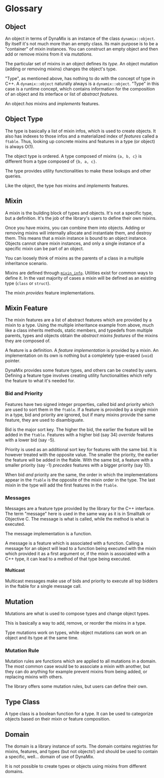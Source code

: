 # Glossary

## Object

An object in terms of DynaMix is an instance of the class `dynamix::object`. By itself it's not much more than an empty class. Its main purpose is to be a "container" of mixin instances. You can construct an empty object and then add or remove mixins from it via *mutations*.

The particular set of mixins in an object defines its *type*. An object mutation (adding or removing mixins) changes the object's type.

"Type", as mentioned above, has nothing to do with the concept of type in C++. A `dynamix::object` naturally always is a `dynamix::object`. "Type" in this case is a runtime concept, which contains information for the composition of an object and its interface or list of *abstract features*.

An object *has* mixins and *implements* features.

## Object Type

The type is basically a list of mixin infos, which is used to create objects. It also has indexes to those infos and a materialized index of *features* called a `ftable`. Thus, looking up concrete mixins and features in a type (or object) is always O(1).

The object type is ordered. A type composed of mixins `{a, b, c}` is different from a type composed of `{b, a, c}`.

The type provides utility functionalities to make these lookups and other queries.

Like the object, the type *has* mixins and *implements* features.

## Mixin

A mixin is the building block of types and objects. It's not a specific type, but a definition. It's the job of the library's users to define their own mixins.

Once you have mixins, you can combine them into objects. Adding or removing mixins will internally allocate and instantiate them, and destroy them. This means that a mixin instance is bound to an object instance. Objects cannot share mixin instances, and only a single instance of a specific mixin can be part of an object.

You can loosely think of mixins as the parents of a class in a multiple inheritance scenario.

Mixins are defined through [`mixin_info`](../../code/dnmx/mixin_info.h). Utilities exist for common ways to define it. In the vast majority of cases a mixin will be defined as an existing type (`class` or `struct`).

The mixin *provides* feature implementations.

## Mixin Feature

The mixin features are a list of abstract features which are provided by a mixin to a type. Using the multiple inheritance example from above, much like a class inherits methods, static members, and typedefs from multiple parents, types and objects obtain the *abstract mixins features* of the mixins they are composed of.

A feature is a definition. A *feature implementation* is provided by a mixin. An implementation on its own is nothing but a completely type-erased (`void`) pointer.

DynaMix provides some feature types, and others can be created by users. Defining a feature type involves creating utility functionalities which reify the feature to what it's needed for.

### Bid and Priority

Features have two signed integer properties, called bid and priority which are used to sort them in the `ftable`. If a feature is provided by a single mixin in a type, bid and priority are ignored, but if many mixins provide the same feature, they are used to disambiguate.

Bid is the major sort key. The higher the bid, the earlier the feature will be added in the `ftable`. Features with a higher bid (say 34) *override* features with a lower bid (say -5).

Priority is used as an additional sort key for features with the same bid. It is however treated with the opposite value. The smaller the priority, the earlier the feature will be added in the ftable. With the same bid, a feature with a smaller priority (say -1) *precedes* features with a bigger priority (say 10).

When bid *and* priority are the same, the order in which the implementations appear in the `ftable` is the opposite of the mixin order in the type. The last mixin in the type will add the first features in the `ftable`.

### Messages

Messages are a feature type provided by the library for the C++ interface. The term "message" here is used in the same way as it is in Smalltalk or Objective C. The message is what is called, while the method is what is executed.

The message implementation is a function.

A message is a feature which is associated with a function. Calling a message for an object will lead to a function being executed with the mixin which provided it as a first argument or, if the mixin is associated with a C++ type, it can lead to a method of that type being executed.

#### Multicast

Multicast messages make use of bids and priority to execute all top bidders in the ftable for a single message call.

## Mutation

Mutations are what is used to compose types and change object types.

This is basically a way to add, remove, or reorder the mixins in a type.

Type mutations work on types, while object mutations can work on an object and its type at the same time.

### Mutation Rule

Mutation rules are functions which are applied to all mutations in a domain. The most common case would be to associate a mixin with another, but they can do anything for example prevent mixins from being added, or replacing mixins with others.

The library offers some mutation rules, but users can define their own.

## Type Class

A type class is a boolean function for a type. It can be used to categorize objects based on their mixin or feature composition.

## Domain

The domain is a library instance of sorts. The domain contains registries for mixins, features, and types (but not objects!) and should be used to contain a specific, well... domain of use of DynaMix.

It is not possible to create types or objects using mixins from different domains.
